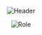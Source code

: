 <p align="center">
  <img src="https://github.com/sbis04/sbis04/raw/master/images/header_no_shadow.png" alt="Header" />
</p>

<!-- <p align="center">
  <img src="https://github.com/sbis04/sbis04/raw/master/images/work_2.png" alt="Role" />
</p> -->

<p align="center">
  <img src="https://github.com/sbis04/sbis04/raw/master/images/role_header_1.gif" alt="Role" />
</p>

<!-- Hi there! -->

<!--
**sbis04/sbis04** is a ✨ _special_ ✨ repository because its `README.md` (this file) appears on your GitHub profile.

Here are some ideas to get you started:

- 🔭 I’m currently working on ...
- 🌱 I’m currently learning ...
- 👯 I’m looking to collaborate on ...
- 🤔 I’m looking for help with ...
- 💬 Ask me about ...
- 📫 How to reach me: ...
- 😄 Pronouns: ...
- ⚡ Fun fact: ...
-->
